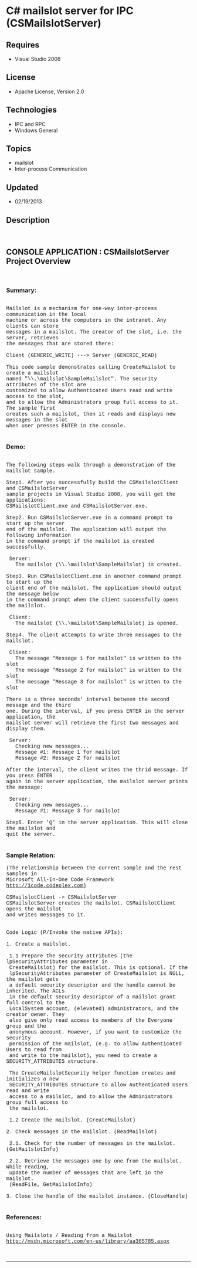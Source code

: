# C# mailslot server for IPC (CSMailslotServer)
## Requires
- Visual Studio 2008
## License
- Apache License, Version 2.0
## Technologies
- IPC and RPC
- Windows General
## Topics
- mailslot
- Inter-process Communication
## Updated
- 02/19/2013
## Description

<p style="font-family:Courier New">&nbsp;</p>
<h2>CONSOLE APPLICATION : CSMailslotServer Project Overview</h2>
<p style="font-family:Courier New">&nbsp;</p>
<h3>Summary:</h3>
<p style="font-family:Courier New"><br>
Mailslot is a mechanism for one-way inter-process communication in the local<br>
machine or across the computers in the intranet. Any clients can store <br>
messages in a mailslot. The creator of the slot, i.e. the server, retrieves <br>
the messages that are stored there:<br>
<br>
Client (GENERIC_WRITE) ---&gt; Server (GENERIC_READ)<br>
<br>
This code sample demonstrates calling CreateMailslot to create a mailslot <br>
named &quot;\\.\mailslot\SampleMailslot&quot;. The security attributes of the slot are &nbsp;<br>
customized to allow Authenticated Users read and write access to the slot, <br>
and to allow the Administrators group full access to it. The sample first <br>
creates such a mailslot, then it reads and displays new messages in the slot <br>
when user presses ENTER in the console.<br>
<br>
</p>
<h3>Demo:</h3>
<p style="font-family:Courier New"><br>
The following steps walk through a demonstration of the mailslot sample.<br>
<br>
Step1. After you successfully build the CSMailslotClient and CSMailslotServer <br>
sample projects in Visual Studio 2008, you will get the applications: <br>
CSMailslotClient.exe and CSMailslotServer.exe. <br>
<br>
Step2. Run CSMailslotServer.exe in a command prompt to start up the server <br>
end of the mailslot. The application will output the following information <br>
in the command prompt if the mailslot is created successfully.<br>
<br>
&nbsp;Server:<br>
&nbsp; &nbsp;The mailslot (\\.\mailslot\SampleMailslot) is created.<br>
<br>
Step3. Run CSMailslotClient.exe in another command prompt to start up the <br>
client end of the mailslot. The application should output the message below <br>
in the command prompt when the client successfully opens the mailslot.<br>
<br>
&nbsp;Client:<br>
&nbsp; &nbsp;The mailslot (\\.\mailslot\SampleMailslot) is opened.<br>
<br>
Step4. The client attempts to write three messages to the mailslot. <br>
<br>
&nbsp;Client:<br>
&nbsp; &nbsp;The message &quot;Message 1 for mailslot&quot; is written to the slot<br>
&nbsp; &nbsp;The message &quot;Message 2 for mailslot&quot; is written to the slot<br>
&nbsp; &nbsp;The message &quot;Message 3 for mailslot&quot; is written to the slot<br>
<br>
There is a three seconds' interval between the second message and the third <br>
one. During the interval, if you press ENTER in the server application, the <br>
mailslot server will retrieve the first two messages and display them. <br>
<br>
&nbsp;Server:<br>
&nbsp; &nbsp;Checking new messages...<br>
&nbsp; &nbsp;Message #1: Message 1 for mailslot<br>
&nbsp; &nbsp;Message #2: Message 2 for mailslot<br>
<br>
After the interval, the client writes the thrid message. If you press ENTER <br>
again in the server application, the mailslot server prints the message:<br>
<br>
&nbsp;Server:<br>
&nbsp; &nbsp;Checking new messages...<br>
&nbsp; &nbsp;Message #1: Message 3 for mailslot<br>
<br>
Step5. Enter 'Q' in the server application. This will close the mailslot and <br>
quit the server.<br>
<br>
</p>
<h3>Sample Relation:</h3>
<p style="font-family:Courier New">(The relationship between the current sample and the rest samples in
<br>
Microsoft All-In-One Code Framework <a href="http://1code.codeplex.com)" target="_blank">
http://1code.codeplex.com)</a><br>
<br>
CSMailslotClient -&gt; CSMailslotServer<br>
CSMailslotServer creates the mailslot. CSMailslotClient opens the mailslot <br>
and writes messages to it.<br>
<br>
<br>
Code Logic (P/Invoke the native APIs):<br>
<br>
1. Create a mailslot. <br>
<br>
&nbsp;1.1 Prepare the security attributes (the lpSecurityAttributes parameter in <br>
&nbsp;CreateMailslot) for the mailslot. This is optional. If the <br>
&nbsp;lpSecurityAttributes parameter of CreateMailslot is NULL, the mailslot gets
<br>
&nbsp;a default security descriptor and the handle cannot be inherited. The ACLs <br>
&nbsp;in the default security descriptor of a mailslot grant full control to the <br>
&nbsp;LocalSystem account, (elevated) administrators, and the creator owner. They
<br>
&nbsp;also give only read access to members of the Everyone group and the <br>
&nbsp;anonymous account. However, if you want to customize the security <br>
&nbsp;permission of the mailslot, (e.g. to allow Authenticated Users to read from
<br>
&nbsp;and write to the mailslot), you need to create a SECURITY_ATTRIBUTES structure.<br>
&nbsp;<br>
&nbsp;The CreateMailslotSecurity helper function creates and initializes a new <br>
&nbsp;SECURITY_ATTRIBUTES structure to allow Authenticated Users read and write <br>
&nbsp;access to a mailslot, and to allow the Administrators group full access to <br>
&nbsp;the mailslot.<br>
&nbsp;<br>
&nbsp;1.2 Create the mailslot. (CreateMailslot)<br>
<br>
2. Check messages in the mailslot. (ReadMailslot)<br>
<br>
&nbsp;2.1. Check for the number of messages in the mailslot. (GetMailslotInfo)<br>
<br>
&nbsp;2.2. Retrieve the messages one by one from the mailslot. While reading, &nbsp;<br>
&nbsp;update the number of messages that are left in the mailslot. <br>
&nbsp;(ReadFile, GetMailslotInfo)<br>
<br>
3. Close the handle of the mailslot instance. (CloseHandle)<br>
<br>
</p>
<h3>References:</h3>
<p style="font-family:Courier New"><br>
Using Mailslots / Reading from a Mailslot<br>
<a href="http://msdn.microsoft.com/en-us/library/aa365785.aspx" target="_blank">http://msdn.microsoft.com/en-us/library/aa365785.aspx</a><br>
<br>
<br>
</p>
<hr>
<div><a href="http://go.microsoft.com/?linkid=9759640" style="margin-top:3px"><img src="http://bit.ly/onecodelogo" alt="">
</a></div>

